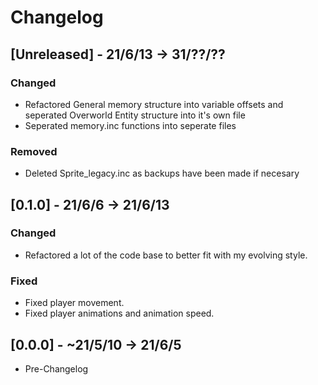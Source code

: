 
# Changelog

## [Unreleased] - 21/6/13 -> 31/??/??
### Changed
- Refactored General memory structure into variable offsets and seperated Overworld Entity structure into it's own file
- Seperated memory.inc functions into seperate files
### Removed
- Deleted Sprite_legacy.inc as backups have been made if necesary

## [0.1.0] - 21/6/6 -> 21/6/13
### Changed
- Refactored a lot of the code base to better fit with my evolving style.
### Fixed
- Fixed player movement.
- Fixed player animations and animation speed.

## [0.0.0] - ~21/5/10 -> 21/6/5
- Pre-Changelog
